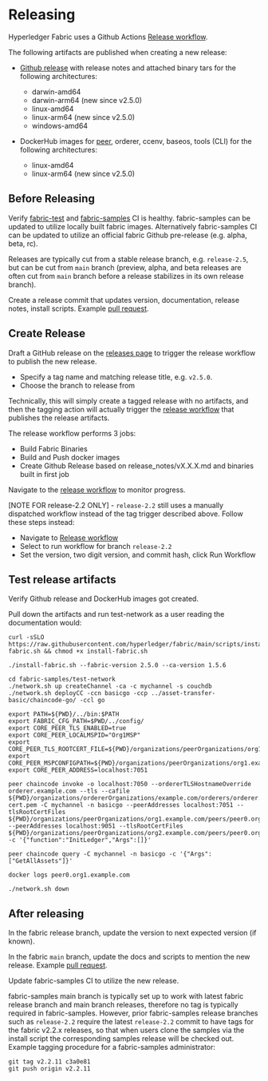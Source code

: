 # Releasing

Hyperledger Fabric uses a Github Actions [Release workflow](https://github.com/hyperledger/fabric/actions/workflows/release.yml).

The following artifacts are published when creating a new release:

- [Github release](https://github.com/hyperledger/fabric/releases) with release notes and attached binary tars for the following architectures:
  - darwin-amd64
  - darwin-arm64 (new since v2.5.0)
  - linux-amd64
  - linux-arm64 (new since v2.5.0)
  - windows-amd64

- DockerHub images for [peer](https://hub.docker.com/r/hyperledger/fabric-peer/tags), orderer, ccenv, baseos, tools (CLI) for the following architectures:
  - linux-amd64
  - linux-arm64 (new since v2.5.0)

## Before Releasing

Verify [fabric-test](https://dev.azure.com/Hyperledger/Fabric-Test/_build) and [fabric-samples](https://github.com/hyperledger/fabric-samples/actions) CI is healthy.
fabric-samples can be updated to utilize locally built fabric images. Alternatively fabric-samples CI can be updated to utilize an official fabric Github pre-release (e.g. alpha, beta, rc).

Releases are typically cut from a stable release branch, e.g. `release-2.5`, but can be cut from `main` branch (preview, alpha, and beta releases are often cut from `main` branch before a release stabilizes in its own release branch).

Create a release commit that updates version, documentation, release notes, install scripts. Example [pull request](https://github.com/hyperledger/fabric/pull/4133).

## Create Release

Draft a GitHub release on the [releases page](https://github.com/hyperledger/fabric/releases) to trigger the release workflow to publish the new release.
- Specify a tag name and matching release title, e.g. `v2.5.0`.
- Choose the branch to release from

Technically, this will simply create a tagged release with no artifacts, and then the tagging action will actually trigger the [release workflow](https://github.com/hyperledger/fabric/blob/main/.github/workflows/release.yml) that publishes the release artifacts.

The release workflow performs 3 jobs:
- Build Fabric Binaries
- Build and Push docker images
- Create Github Release based on release_notes/vX.X.X.md and binaries built in first job

Navigate to the [release workflow](https://github.com/hyperledger/fabric/actions/workflows/release.yml) to monitor progress.

[NOTE FOR release-2.2 ONLY] - `release-2.2` still uses a manually dispatched workflow instead of the tag trigger described above. Follow these steps instead:
- Navigate to [Release workflow](https://github.com/hyperledger/fabric/actions/workflows/release.yml)
- Select to run workflow for branch `release-2.2`
- Set the version, two digit version, and commit hash, click Run Workflow

## Test release artifacts

Verify Github release and DockerHub images got created.

Pull down the artifacts and run test-network as a user reading the documentation would:

```
curl -sSLO https://raw.githubusercontent.com/hyperledger/fabric/main/scripts/install-fabric.sh && chmod +x install-fabric.sh

./install-fabric.sh --fabric-version 2.5.0 --ca-version 1.5.6

cd fabric-samples/test-network
./network.sh up createChannel -ca -c mychannel -s couchdb
./network.sh deployCC -ccn basicgo -ccp ../asset-transfer-basic/chaincode-go/ -ccl go

export PATH=${PWD}/../bin:$PATH
export FABRIC_CFG_PATH=$PWD/../config/
export CORE_PEER_TLS_ENABLED=true
export CORE_PEER_LOCALMSPID="Org1MSP"
export CORE_PEER_TLS_ROOTCERT_FILE=${PWD}/organizations/peerOrganizations/org1.example.com/peers/peer0.org1.example.com/tls/ca.crt
export CORE_PEER_MSPCONFIGPATH=${PWD}/organizations/peerOrganizations/org1.example.com/users/Admin@org1.example.com/msp
export CORE_PEER_ADDRESS=localhost:7051

peer chaincode invoke -o localhost:7050 --ordererTLSHostnameOverride orderer.example.com --tls --cafile ${PWD}/organizations/ordererOrganizations/example.com/orderers/orderer.example.com/msp/tlscacerts/tlsca.example.com-cert.pem -C mychannel -n basicgo --peerAddresses localhost:7051 --tlsRootCertFiles ${PWD}/organizations/peerOrganizations/org1.example.com/peers/peer0.org1.example.com/tls/ca.crt --peerAddresses localhost:9051 --tlsRootCertFiles ${PWD}/organizations/peerOrganizations/org2.example.com/peers/peer0.org2.example.com/tls/ca.crt -c '{"function":"InitLedger","Args":[]}'

peer chaincode query -C mychannel -n basicgo -c '{"Args":["GetAllAssets"]}'

docker logs peer0.org1.example.com

./network.sh down
```

## After releasing

In the fabric release branch, update the version to next expected version (if known).

In the fabric `main` branch, update the docs and scripts to mention the new release. Example [pull request](https://github.com/hyperledger/fabric/pull/4138).

Update fabric-samples CI to utilize the new release.

fabric-samples main branch is typically set up to work with latest fabric release branch and main branch releases, therefore no tag is typically required in fabric-samples.
However, prior fabric-samples release branches such as `release-2.2` require the latest `release-2.2` commit to have tags for the fabric v2.2.x releases, so that when users clone the samples via the install script the corresponding samples release will be checked out.
Example tagging procedure for a fabric-samples administrator:

```
git tag v2.2.11 c3a0e81
git push origin v2.2.11
```
